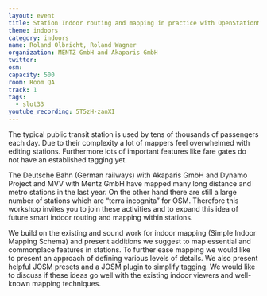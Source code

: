 ```yaml
---
layout: event
title: Station Indoor routing and mapping in practice with OpenStationMap
theme: indoors
category: indoors
name: Roland Olbricht, Roland Wagner
organization: MENTZ GmbH and Akaparis GmbH
twitter:
osm:
capacity: 500
room: Room QA
track: 1
tags:
  - slot33
youtube_recording: 5T5zH-zanXI
---
```

The typical public transit station is used by tens of thousands of passengers each day. Due to their complexity a lot of mappers feel overwhelmed with editing stations. Furthermore lots of important features like fare gates do not have an established tagging yet. 

The Deutsche Bahn (German railways) with Akaparis GmbH and Dynamo Project and MVV with Mentz GmbH have mapped many long distance and metro stations in the last year. On the other hand there are still a large number of stations which are “terra incognita” for OSM. Therefore this workshop invites you to join these activities and to expand this idea of future smart indoor routing and mapping within stations.

We build on the existing and sound work for indoor mapping (Simple Indoor Mapping Schema) and present additions we suggest to map essential and commonplace features in stations. To further ease mapping we would like to present an approach of defining various levels of details. We also present helpful JOSM presets and a JOSM plugin to simplify tagging. We would like to discuss if these ideas go well with the existing indoor viewers and well-known mapping techniques.
